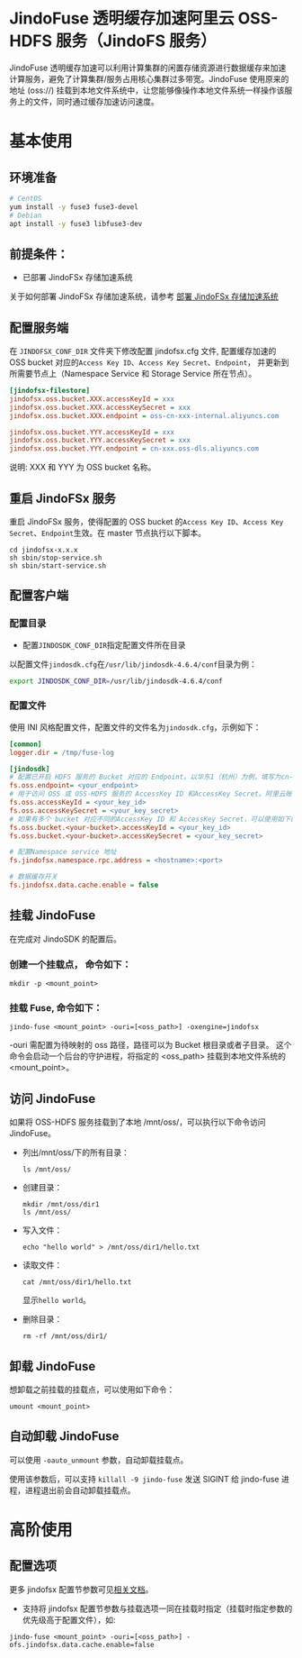 # JindoFuse 透明缓存加速阿里云 OSS-HDFS 服务（JindoFS 服务）

JindoFuse 透明缓存加速可以利用计算集群的闲置存储资源进行数据缓存来加速计算服务，避免了计算集群/服务占用核心集群过多带宽。JindoFuse 使用原来的地址  (oss://) 挂载到本地文件系统中，让您能够像操作本地文件系统一样操作该服务上的文件，同时通过缓存加速访问速度。

# 基本使用

## 环境准备

```bash
# CentOS
yum install -y fuse3 fuse3-devel
# Debian
apt install -y fuse3 libfuse3-dev
```

## 前提条件：
* 已部署 JindoFSx 存储加速系统

关于如何部署 JindoFSx 存储加速系统，请参考 [部署 JindoFSx 存储加速系统](/docs/user/4.x/4.6.x/4.6.4/jindofsx/deploy/deploy_jindofsx.md)

## 配置服务端

在 `JINDOFSX_CONF_DIR` 文件夹下修改配置 jindofsx.cfg 文件, 配置缓存加速的 OSS bucket 对应的`Access Key ID`、`Access Key Secret`、`Endpoint`，
并更新到所需要节点上（Namespace Service 和 Storage Service 所在节点）。

```ini
[jindofsx-filestore]
jindofsx.oss.bucket.XXX.accessKeyId = xxx
jindofsx.oss.bucket.XXX.accessKeySecret = xxx
jindofsx.oss.bucket.XXX.endpoint = oss-cn-xxx-internal.aliyuncs.com

jindofsx.oss.bucket.YYY.accessKeyId = xxx
jindofsx.oss.bucket.YYY.accessKeySecret = xxx
jindofsx.oss.bucket.YYY.endpoint = cn-xxx.oss-dls.aliyuncs.com
```

说明: XXX 和 YYY 为 OSS bucket 名称。

## 重启 JindoFSx 服务
重启 JindoFSx 服务，使得配置的 OSS bucket 的`Access Key ID`、`Access Key Secret`、`Endpoint`生效。在 master 节点执行以下脚本。
```
cd jindofsx-x.x.x
sh sbin/stop-service.sh
sh sbin/start-service.sh
```

## 配置客户端

### 配置目录
* 配置`JINDOSDK_CONF_DIR`指定配置文件所在目录

以配置文件`jindosdk.cfg`在`/usr/lib/jindosdk-4.6.4/conf`目录为例：
```bash
export JINDOSDK_CONF_DIR=/usr/lib/jindosdk-4.6.4/conf
```

### 配置文件
使用 INI 风格配置文件，配置文件的文件名为`jindosdk.cfg`，示例如下：

```ini
[common]
logger.dir = /tmp/fuse-log

[jindosdk]
# 配置已开启 HDFS 服务的 Bucket 对应的 Endpoint。以华东1（杭州）为例，填写为cn-hangzhou.oss-dls.aliyuncs.com。
fs.oss.endpoint= <your_endpoint>
# 用于访问 OSS 或 OSS-HDFS 服务的 AccessKey ID 和AccessKey Secret。阿里云账号 AccessKey 拥有所有API的访问权限，风险很高。强烈建议您创建并使用RAM用户进行API访问或日常运维，请登录RAM控制台创建RAM用户。
fs.oss.accessKeyId = <your_key_id>
fs.oss.accessKeySecret = <your_key_secret>
# 如果有多个 bucket 对应不同的AccessKey ID 和 AccessKey Secret，可以使用如下配置方式
fs.oss.bucket.<your-bucket>.accessKeyId = <your_key_id>
fs.oss.bucket.<your-bucket>.accessKeySecret = <your_key_secret>

# 配置Namespace service 地址
fs.jindofsx.namespace.rpc.address = <hostname>:<port>

# 数据缓存开关
fs.jindofsx.data.cache.enable = false
```

## 挂载 JindoFuse

在完成对 JindoSDK 的配置后。
### 创建一个挂载点， 命令如下：

```
mkdir -p <mount_point>
```
### 挂载 Fuse, 命令如下：
```
jindo-fuse <mount_point> -ouri=[<oss_path>] -oxengine=jindofsx
```
-ouri 需配置为待映射的 oss 路径，路径可以为 Bucket 根目录或者子目录。
这个命令会启动一个后台的守护进程，将指定的 <oss_path> 挂载到本地文件系统的 <mount_point>。

## 访问 JindoFuse

如果将 OSS-HDFS 服务挂载到了本地 /mnt/oss/，可以执行以下命令访问 JindoFuse。

* 列出/mnt/oss/下的所有目录：

   ```
   ls /mnt/oss/
   ```

* 创建目录：

   ```
   mkdir /mnt/oss/dir1
   ls /mnt/oss/
   ```

* 写入文件：

   ```
   echo "hello world" > /mnt/oss/dir1/hello.txt
   ```

* 读取文件：

   ```
   cat /mnt/oss/dir1/hello.txt
   ```

   显示`hello world`。

* 删除目录：

   ```
   rm -rf /mnt/oss/dir1/
   ```

## 卸载 JindoFuse

想卸载之前挂载的挂载点，可以使用如下命令：

```
umount <mount_point>
```

## 自动卸载 JindoFuse

可以使用 `-oauto_unmount` 参数，自动卸载挂载点。

使用该参数后，可以支持  `killall -9 jindo-fuse` 发送 SIGINT 给 jindo-fuse 进程，进程退出前会自动卸载挂载点。

# 高阶使用
## 配置选项

更多 jindofsx 配置节参数可见[相关文档](../configuration/jindosdk_configuration_list_ini.md)。

* 支持将 jindofsx 配置节参数与挂载选项一同在挂载时指定（挂载时指定参数的优先级高于配置文件），如:

```
jindo-fuse <mount_point> -ouri=[<oss_path>] -ofs.jindofsx.data.cache.enable=false
```